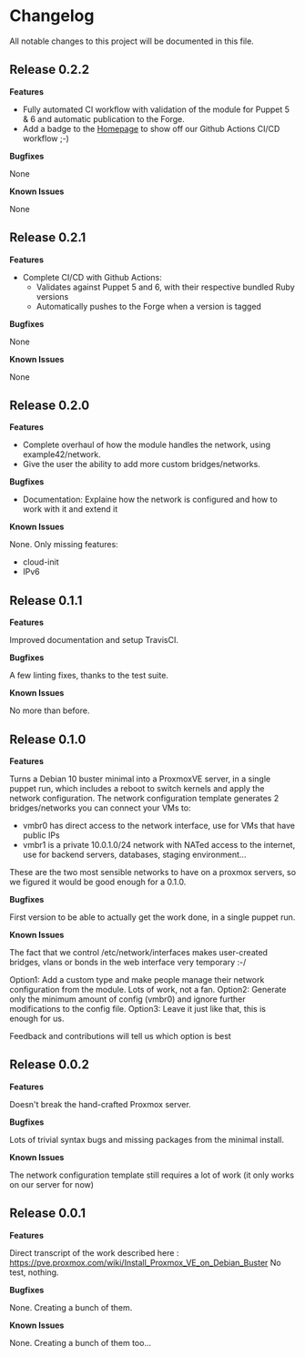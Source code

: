 # Changelog

All notable changes to this project will be documented in this file.

## Release 0.2.2

**Features**

* Fully automated CI workflow with validation of the module for Puppet 5 & 6 and automatic publication to the Forge.
* Add a badge to the [Homepage](https://github.com/SineQuaNonSoftware/puppet-proxmox) to show off our Github Actions CI/CD workflow ;-)

**Bugfixes**

None

**Known Issues**

None

## Release 0.2.1

**Features**

* Complete CI/CD with Github Actions:
  * Validates against Puppet 5 and 6, with their respective bundled Ruby versions
  * Automatically pushes to the Forge when a version is tagged

**Bugfixes**

None

**Known Issues**

None

## Release 0.2.0

**Features**

* Complete overhaul of how the module handles the network, using example42/network.
* Give the user the ability to add more custom bridges/networks.

**Bugfixes**

* Documentation: Explaine how the network is configured and how to work with it and extend it

**Known Issues**

None. Only missing features:

* cloud-init
* IPv6

## Release 0.1.1

**Features**

Improved documentation and setup TravisCI.

**Bugfixes**

A few linting fixes, thanks to the test suite.

**Known Issues**

No more than before.

## Release 0.1.0

**Features**

Turns a Debian 10 buster minimal into a ProxmoxVE server, in a single puppet run, which includes a reboot to switch kernels and apply the network configuration.
The network configuration template generates 2 bridges/networks you can connect your VMs to:

- vmbr0 has direct access to the network interface, use for VMs that have public IPs
- vmbr1 is a private 10.0.1.0/24 network with NATed access to the internet, use for backend servers, databases, staging environment...

These are the two most sensible networks to have on a proxmox servers, so we figured it would be good enough for a 0.1.0.

**Bugfixes**

First version to be able to actually get the work done, in a single puppet run.

**Known Issues**

The fact that we control /etc/network/interfaces makes user-created bridges, vlans or bonds in the web interface very temporary :-/

Option1: Add a custom type and make people manage their network configuration from the module. Lots of work, not a fan.
Option2: Generate only the minimum amount of config (vmbr0) and ignore further modifications to the config file.
Option3: Leave it just like that, this is enough for us.

Feedback and contributions will tell us which option is best

## Release 0.0.2

**Features**

Doesn't break the hand-crafted Proxmox server.

**Bugfixes**

Lots of trivial syntax bugs and missing packages from the minimal install.

**Known Issues**

The network configuration template still requires a lot of work (it only works on our server for now)


## Release 0.0.1

**Features**

Direct transcript of the work described here : https://pve.proxmox.com/wiki/Install_Proxmox_VE_on_Debian_Buster
No test, nothing.

**Bugfixes**

None. Creating a bunch of them.

**Known Issues**

None. Creating a bunch of them too...